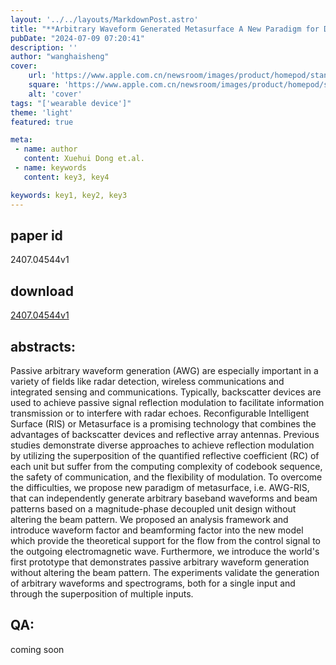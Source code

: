 ```yaml
---
layout: '../../layouts/MarkdownPost.astro'
title: "**Arbitrary Waveform Generated Metasurface A New Paradigm for Direct Modulation and Beamforming Decoupling**"
pubDate: "2024-07-09 07:20:41"
description: ''
author: "wanghaisheng"
cover:
    url: 'https://www.apple.com.cn/newsroom/images/product/homepod/standard/Apple-HomePod-hero-230118_big.jpg.large_2x.jpg'
    square: 'https://www.apple.com.cn/newsroom/images/product/homepod/standard/Apple-HomePod-hero-230118_big.jpg.large_2x.jpg'
    alt: 'cover'
tags: "['wearable device']" 
theme: 'light'
featured: true

meta:
 - name: author
   content: Xuehui Dong et.al.
 - name: keywords
   content: key3, key4

keywords: key1, key2, key3
---
```


## paper id
2407.04544v1
## download
[2407.04544v1](http://arxiv.org/abs/2407.04544v1)
## abstracts:
Passive arbitrary waveform generation (AWG) are especially important in a variety of fields like radar detection, wireless communications and integrated sensing and communications. Typically, backscatter devices are used to achieve passive signal reflection modulation to facilitate information transmission or to interfere with radar echoes. Reconfigurable Intelligent Surface (RIS) or Metasurface is a promising technology that combines the advantages of backscatter devices and reflective array antennas. Previous studies demonstrate diverse approaches to achieve reflection modulation by utilizing the superposition of the quantified reflective coefficient (RC) of each unit but suffer from the computing complexity of codebook sequence, the safety of communication, and the flexibility of modulation. To overcome the difficulties, we propose new paradigm of metasurface, i.e. AWG-RIS, that can independently generate arbitrary baseband waveforms and beam patterns based on a magnitude-phase decoupled unit design without altering the beam pattern. We proposed an analysis framework and introduce waveform factor and beamforming factor into the new model which provide the theoretical support for the flow from the control signal to the outgoing electromagnetic wave. Furthermore, we introduce the world's first prototype that demonstrates passive arbitrary waveform generation without altering the beam pattern. The experiments validate the generation of arbitrary waveforms and spectrograms, both for a single input and through the superposition of multiple inputs.
## QA:
coming soon

